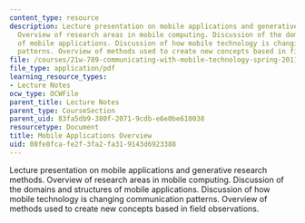 ```yaml
---
content_type: resource
description: Lecture presentation on mobile applications and generative research methods.
  Overview of research areas in mobile computing. Discussion of the domains and structures
  of mobile applications. Discussion of how mobile technology is changing communication
  patterns. Overview of methods used to create new concepts based in field observations.
file: /courses/21w-789-communicating-with-mobile-technology-spring-2011/08fe8fcafe2f3fa2fa319143d6923388_MIT21W_789S11_class1.pdf
file_type: application/pdf
learning_resource_types:
- Lecture Notes
ocw_type: OCWFile
parent_title: Lecture Notes
parent_type: CourseSection
parent_uid: 83fa5db9-380f-2071-9cdb-e6e0be610038
resourcetype: Document
title: Mobile Applications Overview
uid: 08fe8fca-fe2f-3fa2-fa31-9143d6923388
---
```

Lecture presentation on mobile applications and generative research methods. Overview of research areas in mobile computing. Discussion of the domains and structures of mobile applications. Discussion of how mobile technology is changing communication patterns. Overview of methods used to create new concepts based in field observations.

